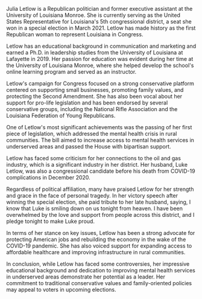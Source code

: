Julia Letlow is a Republican politician and former executive assistant at the University of Louisiana Monroe. She is currently serving as the United States Representative for Louisiana's 5th congressional district, a seat she won in a special election in March 2021. Letlow has made history as the first Republican woman to represent Louisiana in Congress.

Letlow has an educational background in communication and marketing and earned a Ph.D. in leadership studies from the University of Louisiana at Lafayette in 2019. Her passion for education was evident during her time at the University of Louisiana Monroe, where she helped develop the school's online learning program and served as an instructor.

Letlow's campaign for Congress focused on a strong conservative platform centered on supporting small businesses, promoting family values, and protecting the Second Amendment. She has also been vocal about her support for pro-life legislation and has been endorsed by several conservative groups, including the National Rifle Association and the Louisiana Federation of Young Republicans.

One of Letlow's most significant achievements was the passing of her first piece of legislation, which addressed the mental health crisis in rural communities. The bill aimed to increase access to mental health services in underserved areas and passed the House with bipartisan support.

Letlow has faced some criticism for her connections to the oil and gas industry, which is a significant industry in her district. Her husband, Luke Letlow, was also a congressional candidate before his death from COVID-19 complications in December 2020.

Regardless of political affiliation, many have praised Letlow for her strength and grace in the face of personal tragedy. In her victory speech after winning the special election, she paid tribute to her late husband, saying, I know that Luke is smiling down on us tonight from heaven. I have been overwhelmed by the love and support from people across this district, and I pledge tonight to make Luke proud.

In terms of her stance on key issues, Letlow has been a strong advocate for protecting American jobs and rebuilding the economy in the wake of the COVID-19 pandemic. She has also voiced support for expanding access to affordable healthcare and improving infrastructure in rural communities.

In conclusion, while Letlow has faced some controversies, her impressive educational background and dedication to improving mental health services in underserved areas demonstrate her potential as a leader. Her commitment to traditional conservative values and family-oriented policies may appeal to voters in upcoming elections.
